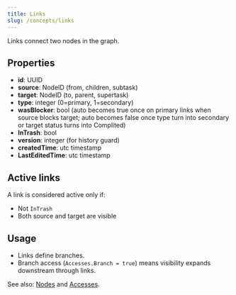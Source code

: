 ```yaml
---
title: Links
slug: /concepts/links
---
```


Links connect two nodes in the graph.

## Properties
- **id**: UUID
- **source**: NodeID (from, children, subtask)
- **target**: NodeID (to, parent, supertask)
- **type**: integer (0=primary, 1=secondary)
- **wasBlocker**: bool (auto becomes true once on primary links when source blocks target; auto becomes false once type turn into secondary or target status turns into Complited)
- **InTrash**: bool
- **version**: integer (for history guard)
- **createdTime**: utc timestamp
- **LastEditedTime**: utc timestamp

## Active links
A link is considered active only if:
- Not `InTrash`
- Both source and target are visible

## Usage
- Links define branches.
- Branch access (`Accesses.Branch = true`) means visibility expands downstream through links.

See also: [Nodes](./nodes.md) and [Accesses](./accesses.md).
